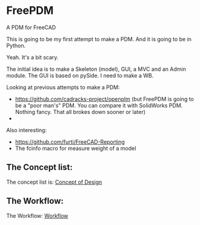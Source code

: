 # FreePDM
A PDM for FreeCAD

This is going to be my first attempt to make a PDM. And it is going to be in Python.

Yeah. It's a bit scary.

The initial idea is to make a Skeleton (model), GUI, a MVC and an Admin module. The GUI is based on pySide. I need to make a WB.

Looking at previous attempts to make a PDM:
* https://github.com/cadracks-project/openplm (but FreePDM is going to be a "poor man's" PDM. You can compare it with SolidWorks PDM. Nothing fancy. That all brokes down sooner or later)
* 

Also interesting:
* https://github.com/furti/FreeCAD-Reporting
* The fcinfo macro for measure weight of a model


## The Concept list: 
The concept list is: [Concept of Design](ConceptOfDesign/README.md)

## The Workflow:
The Workflow: [Workflow](ConceptOfDesign/FreePDM_02-Workflows/README.md)
